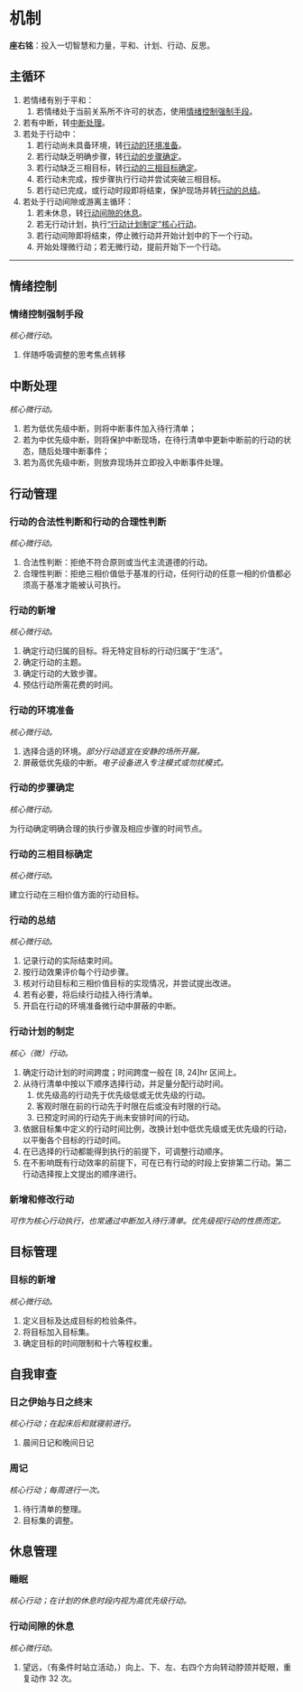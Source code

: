 # 机制

**座右铭**：投入一切智慧和力量，平和、计划、行动、反思。

## 主循环

1. 若情绪有别于平和：
    1. 若情绪处于当前关系所不许可的状态，使用[情绪控制强制手段](#情绪控制强制手段)。
2. 若有中断，转[中断处理](#中断处理)。
3. 若处于行动中：
    1. 若行动尚未具备环境，转[行动的环境准备](#行动的环境准备)。
    2. 若行动缺乏明确步骤，转[行动的步骤确定](#行动的步骤确定)。
    3. 若行动缺乏三相目标，转[行动的三相目标确定](#行动的三相目标确定)。
    4. 若行动未完成，按步骤执行行动并尝试突破三相目标。
    5. 若行动已完成，或行动时段即将结束，保护现场并转[行动的总结](#行动的总结)。
4. 若处于行动间隙或游离主循环：
    1. 若未休息，转[行动间隙的休息](#行动间隙的休息)。
    2. 若无行动计划，执行[“行动计划制定”核心行动](#行动计划的制定)。
    3. 若行动间隙即将结束，停止微行动并开始计划中的下一个行动。
    4. 开始处理微行动；若无微行动，提前开始下一个行动。

---

## 情绪控制

### 情绪控制强制手段

_核心微行动。_

1. 伴随呼吸调整的思考焦点转移

## 中断处理

_核心微行动。_

1. 若为低优先级中断，则将中断事件加入待行清单；
2. 若为中优先级中断，则将保护中断现场，在待行清单中更新中断前的行动的状态，随后处理中断事件；
3. 若为高优先级中断，则放弃现场并立即投入中断事件处理。

## 行动管理

### 行动的合法性判断和行动的合理性判断

_核心微行动。_

1. 合法性判断：拒绝不符合原则或当代主流道德的行动。
2. 合理性判断：拒绝三相价值低于基准的行动，任何行动的任意一相的价值都必须高于基准才能被认可执行。

### 行动的新增

_核心微行动。_

1. 确定行动归属的目标。将无特定目标的行动归属于“生活”。
2. 确定行动的主题。
3. 确定行动的大致步骤。
4. 预估行动所需花费的时间。

### 行动的环境准备

_核心微行动。_

1. 选择合适的环境。*部分行动适宜在安静的场所开展。*
2. 屏蔽低优先级的中断。*电子设备进入专注模式或勿扰模式。*

### 行动的步骤确定

_核心微行动。_

为行动确定明确合理的执行步骤及相应步骤的时间节点。

### 行动的三相目标确定

_核心微行动。_

建立行动在三相价值方面的行动目标。

### 行动的总结

_核心微行动。_

1. 记录行动的实际结束时间。
2. 按行动效果评价每个行动步骤。
3. 核对行动目标和三相价值目标的实现情况，并尝试提出改进。
4. 若有必要，将后续行动挂入待行清单。
5. 开启在行动的环境准备微行动中屏蔽的中断。

### 行动计划的制定

_核心（微）行动。_

1. 确定行动计划的时间跨度；时间跨度一般在 [8, 24]hr 区间上。
2. 从待行清单中按以下顺序选择行动，并足量分配行动时间。
    1. 优先级高的行动先于优先级低或无优先级的行动。
    2. 客观时限在前的行动先于时限在后或没有时限的行动。
    3. 已预定时间的行动先于尚未安排时间的行动。
3. 依据目标集中定义的行动时间比例，改换计划中低优先级或无优先级的行动，以平衡各个目标的行动时间。
4. 在已选择的行动都能得到执行的前提下，可调整行动顺序。
5. 在不影响既有行动效率的前提下，可在已有行动的时段上安排第二行动。第二行动选择按上文提出的顺序进行。

### 新增和修改行动

_可作为核心行动执行，也常通过中断加入待行清单。优先级视行动的性质而定。_

## 目标管理

### 目标的新增

_核心微行动。_

1. 定义目标及达成目标的检验条件。
2. 将目标加入目标集。
3. 确定目标的时间限制和十六等程权重。

## 自我审查

### 日之伊始与日之终末

_核心行动；在起床后和就寝前进行。_

1. 晨间日记和晚间日记

### 周记

_核心行动；每周进行一次。_

1. 待行清单的整理。
2. 目标集的调整。

## 休息管理

### 睡眠

_核心行动；在计划的休息时段内视为高优先级行动。_

### 行动间隙的休息

_核心微行动。_

1. 望远，（有条件时站立活动，）向上、下、左、右四个方向转动脖颈并眨眼，重复动作 32 次。
